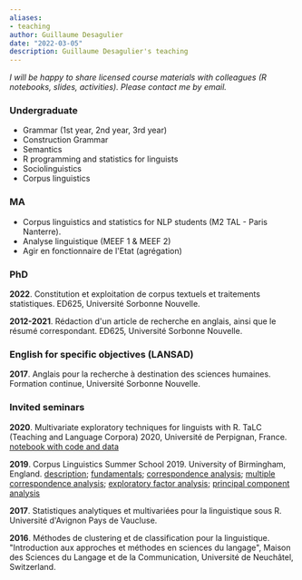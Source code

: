 ```yaml
---
aliases:
- teaching
author: Guillaume Desagulier
date: "2022-03-05"
description: Guillaume Desagulier's teaching
---
```


*I will be happy to share licensed course materials with colleagues (R notebooks, slides, activities). Please contact me by email.*


### Undergraduate

- Grammar (1st year, 2nd year, 3rd year)
- Construction Grammar
- Semantics
- R programming and statistics for linguists
- Sociolinguistics
- Corpus linguistics

### MA

- Corpus linguistics and statistics for NLP students (M2 TAL - Paris Nanterre).
- Analyse linguistique (MEEF 1 & MEEF 2)
- Agir en fonctionnaire de l'Etat (agrégation)

### PhD

**2022**. Constitution et exploitation de corpus textuels et traitements statistiques. ED625, Université Sorbonne Nouvelle.

**2012-2021**. Rédaction d'un article de recherche en anglais, ainsi que le résumé correspondant. ED625, Université Sorbonne Nouvelle.

### English for specific objectives (LANSAD)

**2017**. Anglais pour la recherche à destination des sciences humaines. Formation continue, Université Sorbonne Nouvelle.

### Invited seminars

**2020**. Multivariate exploratory techniques for linguists with R. TaLC (Teaching and Language Corpora) 2020, Université de Perpignan, France. [notebook with code and data](https://corpling.modyco.fr/workshops/TaLC2020/TaLC2020.notebook.html)

**2019**. Corpus Linguistics Summer School 2019. University of Birmingham, England. [description](https://corpling.hypotheses.org/2530);  [fundamentals](https://halshs.archives-ouvertes.fr/halshs-02908471/document); [correspondence analysis](https://halshs.archives-ouvertes.fr/halshs-02908476/document); [multiple correspondence analysis](https://halshs.archives-ouvertes.fr/halshs-02908477/document); [exploratory factor analysis](https://halshs.archives-ouvertes.fr/halshs-02908485/document); [principal component analysis](https://halshs.archives-ouvertes.fr/halshs-02908483/document)

**2017**. Statistiques analytiques et multivariées pour la linguistique sous R. Université d'Avignon Pays de Vaucluse.

**2016**. Méthodes de clustering et de classification pour la linguistique. "Introduction aux approches et méthodes en sciences du langage", Maison des Sciences du Langage et de la Communication, Université de Neuchâtel, Switzerland.
